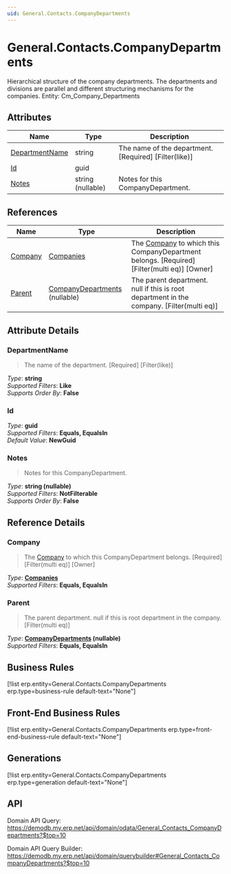 ```yaml
---
uid: General.Contacts.CompanyDepartments
---
```

# General.Contacts.CompanyDepartments

Hierarchical structure of the company departments. The departments and divisions are parallel and different structuring mechanisms for the companies. Entity: Cm_Company_Departments

## Attributes

| Name | Type | Description |
| ---- | ---- | --- |
| [DepartmentName](General.Contacts.CompanyDepartments.md#departmentname) | string | The name of the department. [Required] [Filter(like)] 
| [Id](General.Contacts.CompanyDepartments.md#id) | guid |  
| [Notes](General.Contacts.CompanyDepartments.md#notes) | string (nullable) | Notes for this CompanyDepartment. 

## References

| Name | Type | Description |
| ---- | ---- | --- |
| [Company](General.Contacts.CompanyDepartments.md#company) | [Companies](General.Contacts.Companies.md) | The [Company](General.Contacts.CompanyDepartments.md#company) to which this CompanyDepartment belongs. [Required] [Filter(multi eq)] [Owner] |
| [Parent](General.Contacts.CompanyDepartments.md#parent) | [CompanyDepartments](General.Contacts.CompanyDepartments.md) (nullable) | The parent department. null if this is root department in the company. [Filter(multi eq)] |


## Attribute Details

### DepartmentName

> The name of the department. [Required] [Filter(like)]

_Type_: **string**  
_Supported Filters_: **Like**  
_Supports Order By_: **False**  

### Id

_Type_: **guid**  
_Supported Filters_: **Equals, EqualsIn**  
_Default Value_: **NewGuid**  

### Notes

> Notes for this CompanyDepartment.

_Type_: **string (nullable)**  
_Supported Filters_: **NotFilterable**  
_Supports Order By_: **False**  


## Reference Details

### Company

> The [Company](General.Contacts.CompanyDepartments.md#company) to which this CompanyDepartment belongs. [Required] [Filter(multi eq)] [Owner]

_Type_: **[Companies](General.Contacts.Companies.md)**  
_Supported Filters_: **Equals, EqualsIn**  

### Parent

> The parent department. null if this is root department in the company. [Filter(multi eq)]

_Type_: **[CompanyDepartments](General.Contacts.CompanyDepartments.md) (nullable)**  
_Supported Filters_: **Equals, EqualsIn**  



## Business Rules

[!list erp.entity=General.Contacts.CompanyDepartments erp.type=business-rule default-text="None"]

## Front-End Business Rules

[!list erp.entity=General.Contacts.CompanyDepartments erp.type=front-end-business-rule default-text="None"]

## Generations

[!list erp.entity=General.Contacts.CompanyDepartments erp.type=generation default-text="None"]

## API

Domain API Query:
<https://demodb.my.erp.net/api/domain/odata/General_Contacts_CompanyDepartments?$top=10>

Domain API Query Builder:
<https://demodb.my.erp.net/api/domain/querybuilder#General_Contacts_CompanyDepartments?$top=10>

